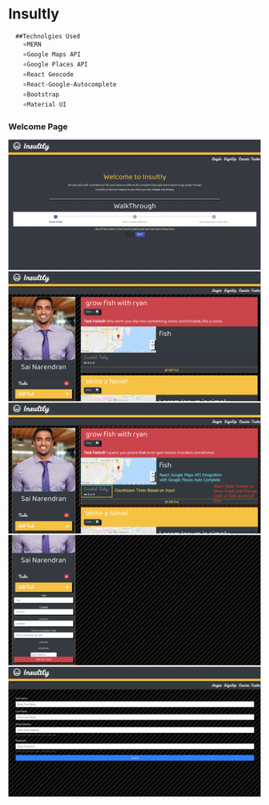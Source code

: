 # Insultly 
```
  ##Technolgies Used 
    ⭐️MERN
    ⭐️Google Maps API
    ⭐️Google Places API
    ⭐️React Geocode 
    ⭐️React-Google-Autocomplete
    ⭐️Bootstrap
    ⭐️Material UI
```
### Welcome Page 

![](images/1.png)
![](images/3.png)
![](images/2.png)
![](images/4.png)
![](images/6.png)
